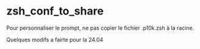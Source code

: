 # zsh_conf_to_share

Pour personnaliser le prompt, ne pas copier le fichier .p10k.zsh à la racine.

Quelques modifs a fairte pour la 24.04 

